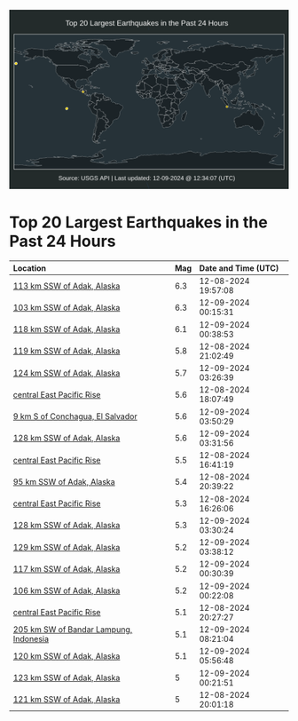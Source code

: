 ![Map](./map.png)

# Top 20 Largest Earthquakes in the Past 24 Hours

| Location | Mag | Date and Time (UTC) |
|:---|:---|:---|
| [113 km SSW of Adak, Alaska](https://earthquake.usgs.gov/earthquakes/eventpage/us7000nx3z) | 6.3 | 12-08-2024 19:57:08 |
| [103 km SSW of Adak, Alaska](https://earthquake.usgs.gov/earthquakes/eventpage/us7000nx5r) | 6.3 | 12-09-2024 00:15:31 |
| [118 km SSW of Adak, Alaska](https://earthquake.usgs.gov/earthquakes/eventpage/us7000nx5z) | 6.1 | 12-09-2024 00:38:53 |
| [119 km SSW of Adak, Alaska](https://earthquake.usgs.gov/earthquakes/eventpage/us7000nx4k) | 5.8 | 12-08-2024 21:02:49 |
| [124 km SSW of Adak, Alaska](https://earthquake.usgs.gov/earthquakes/eventpage/us7000nx6q) | 5.7 | 12-09-2024 03:26:39 |
| [central East Pacific Rise](https://earthquake.usgs.gov/earthquakes/eventpage/us7000nx3l) | 5.6 | 12-08-2024 18:07:49 |
| [9 km S of Conchagua, El Salvador](https://earthquake.usgs.gov/earthquakes/eventpage/us7000nx79) | 5.6 | 12-09-2024 03:50:29 |
| [128 km SSW of Adak, Alaska](https://earthquake.usgs.gov/earthquakes/eventpage/us7000nx6s) | 5.6 | 12-09-2024 03:31:56 |
| [central East Pacific Rise](https://earthquake.usgs.gov/earthquakes/eventpage/us7000nx3e) | 5.5 | 12-08-2024 16:41:19 |
| [95 km SSW of Adak, Alaska](https://earthquake.usgs.gov/earthquakes/eventpage/us7000nx4d) | 5.4 | 12-08-2024 20:39:22 |
| [central East Pacific Rise](https://earthquake.usgs.gov/earthquakes/eventpage/us7000nx3c) | 5.3 | 12-08-2024 16:26:06 |
| [128 km SSW of Adak, Alaska](https://earthquake.usgs.gov/earthquakes/eventpage/us7000nx6r) | 5.3 | 12-09-2024 03:30:24 |
| [129 km SSW of Adak, Alaska](https://earthquake.usgs.gov/earthquakes/eventpage/us7000nx6z) | 5.2 | 12-09-2024 03:38:12 |
| [117 km SSW of Adak, Alaska](https://earthquake.usgs.gov/earthquakes/eventpage/us7000nx5y) | 5.2 | 12-09-2024 00:30:39 |
| [106 km SSW of Adak, Alaska](https://earthquake.usgs.gov/earthquakes/eventpage/us7000nx66) | 5.2 | 12-09-2024 00:22:08 |
| [central East Pacific Rise](https://earthquake.usgs.gov/earthquakes/eventpage/us7000nx4r) | 5.1 | 12-08-2024 20:27:27 |
| [205 km SW of Bandar Lampung, Indonesia](https://earthquake.usgs.gov/earthquakes/eventpage/us7000nx9a) | 5.1 | 12-09-2024 08:21:04 |
| [120 km SSW of Adak, Alaska](https://earthquake.usgs.gov/earthquakes/eventpage/us7000nx85) | 5.1 | 12-09-2024 05:56:48 |
| [123 km SSW of Adak, Alaska](https://earthquake.usgs.gov/earthquakes/eventpage/us7000nx5u) | 5 | 12-09-2024 00:21:51 |
| [121 km SSW of Adak, Alaska](https://earthquake.usgs.gov/earthquakes/eventpage/us7000nx46) | 5 | 12-08-2024 20:01:18 |
